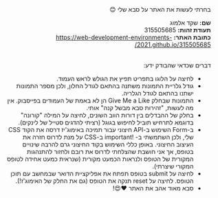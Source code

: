 <div dir='rtl' align='right'>
בחרתי לעשות את האתר על סבא שלי 😊
<br>
  
**שם:** שקד אלמוג
<br>
**תעודת זהות:** 315505685
<br>
**כתובת האתר:** https://web-development-environments-2021.github.io/315505685/
<br>
<br>
  

דברים שכדאי שהבודק ידע:
<br>

 - לחיצה על הלוגו בתפריט תפיץ את הגולש לראש העמוד.
 - גודל גלריית התמונות משתנה בהתאם לגודל החלון, ולכן מספר התמונות ישתנו בהתאם לגודל הגלריה.
 - התמונות שבחלק Give Me a Like הן לא באמת של העמודים בפייסבוק. אין מה
   לעשות, "זהירות סבא מבשל קנה" אותי.
 - בחלק של ההבדלים בין דורות הווב השונים, לחיצה על המילה "קורונה" בדוגמא
   לתרחיש תוביל לחיפוש בגוגל (רציתי להדגים סטייל של לינקים).
 - ב-Form השימוש ב-API חיצוני עבור תמיכה באימוג'יז דרסה את הקוד CSS שלי,
   ולכן השתמשתי ב- !important ב-CSS על מנת לדרוס חזרה את העיצוב החיצוני.
   באופן כללי השימוש בקוד החיצוני גרם להרבה שינויים בטופס, אך אני חושבת
   שהצלחתי לדרוס את רובם ולחזור להתנהגות המקורית של הטופס ולנראות הכמעט
   מקורית (שנראית כמעט אחידה לטופס המקורי שיצרתי).
 - לחיצה על submit בטופס תפתח את אפליקציית הדואר שבמחשב עם תוכן הטופס.
   לחיצה על reset תנקה את הטופס (גם את החלק של האימוג'ז!).
 - סבא מאוד אהב את האתר ❤😍!
</div>

